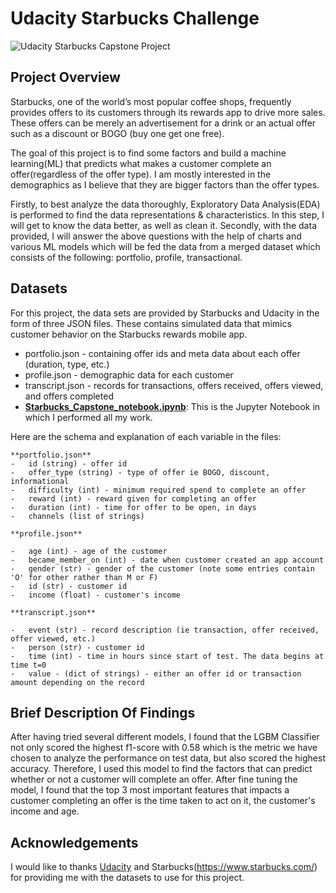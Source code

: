 # Udacity Starbucks Challenge

![Udacity Starbucks Capstone Project](https://user-images.githubusercontent.com/92649864/160221843-51d09d02-2267-4dba-b5bb-08536f6ad8e0.png)

## Project Overview
Starbucks, one of the world’s most popular coffee shops, frequently provides offers to its customers through its rewards app to drive more sales. These offers can be merely an advertisement for a drink or an actual offer such as a discount or BOGO (buy one get one free).

The goal of this project is to find some factors and build a machine learning(ML) that predicts what makes a customer complete an offer(regardless of the offer type). I am mostly interested in the demographics as I believe that they are bigger factors than the offer types.

Firstly, to best analyze the data thoroughly, Exploratory Data Analysis(EDA) is performed to find the data representations & characteristics. In this step, I will get to know the data better, as well as clean it. Secondly, with the data provided, I will answer the above questions with the help of charts and various ML models which will be fed the data from a merged dataset which consists of the following: portfolio, profile, transactional.

## Datasets
For this project, the data sets are provided by Starbucks and Udacity in the form of three JSON files. These contains simulated data that mimics customer behavior on the Starbucks rewards mobile app.
-   portfolio.json - containing offer ids and meta data about each offer (duration, type, etc.)
-   profile.json - demographic data for each customer
-   transcript.json - records for transactions, offers received, offers viewed, and offers completed
-   **[Starbucks_Capstone_notebook.ipynb](https://github.com/Mr-Chang95/Udacity-Starbucks-Challenge/blob/master/Starbucks_Capstone_notebook.ipynb)**: This is the Jupyter Notebook in which I performed all my work.

Here are the schema and explanation of each variable in the files:
~~~~~
**portfolio.json**
-   id (string) - offer id
-   offer_type (string) - type of offer ie BOGO, discount, informational
-   difficulty (int) - minimum required spend to complete an offer
-   reward (int) - reward given for completing an offer
-   duration (int) - time for offer to be open, in days
-   channels (list of strings)

**profile.json**

-   age (int) - age of the customer
-   became_member_on (int) - date when customer created an app account
-   gender (str) - gender of the customer (note some entries contain 'O' for other rather than M or F)
-   id (str) - customer id
-   income (float) - customer's income

**transcript.json**

-   event (str) - record description (ie transaction, offer received, offer viewed, etc.)
-   person (str) - customer id
-   time (int) - time in hours since start of test. The data begins at time t=0
-   value - (dict of strings) - either an offer id or transaction amount depending on the record
~~~~~
## Brief Description Of Findings
After having tried several different models, I found that the LGBM Classifier not only scored the highest f1-score with 0.58 which is the metric we have chosen to analyze the performance on test data, but also scored the highest accuracy. Therefore, I used this model to find the factors that can predict whether or not a customer will complete an offer. After fine tuning the model, I found that the top 3 most important features that impacts a customer completing an offer is the time taken to act on it, the customer's income and age.

## Acknowledgements
I would like to thanks [Udacity](https://www.udacity.com/) and Starbucks(https://www.starbucks.com/) for providing me with the datasets to use for this project.

